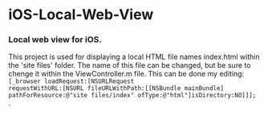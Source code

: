 <h1>iOS-Local-Web-View</h1>

<h3>Local web view for iOS. </h3>

This project is used for displaying a local HTML file names index.html within the 'site files' folder. The name of this file can be changed, but be sure to chenge it within the ViewController.m file. This can be done my editing:
<code> [_browser loadRequest:[NSURLRequest requestWithURL:[NSURL fileURLWithPath:[[NSBundle mainBundle] pathForResource:@"site files/index" ofType:@"html"]isDirectory:NO]]]; </code>.
